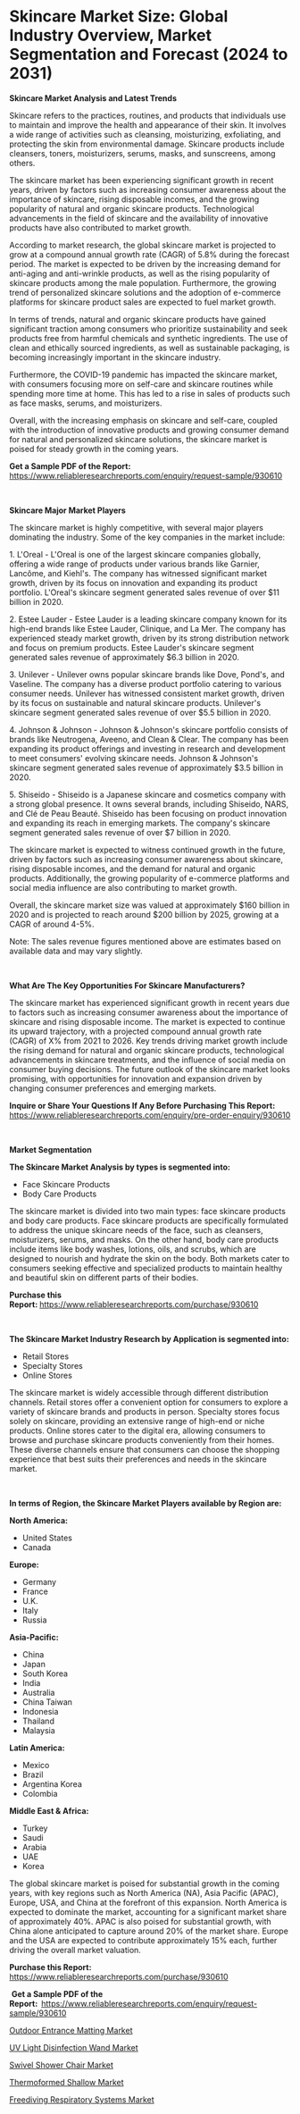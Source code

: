 <p><h1>Skincare Market Size: Global Industry Overview, Market Segmentation and Forecast (2024 to 2031)</h1></p><p><strong>Skincare Market Analysis and Latest Trends</strong></p>
<p><p>Skincare refers to the practices, routines, and products that individuals use to maintain and improve the health and appearance of their skin. It involves a wide range of activities such as cleansing, moisturizing, exfoliating, and protecting the skin from environmental damage. Skincare products include cleansers, toners, moisturizers, serums, masks, and sunscreens, among others.</p><p>The skincare market has been experiencing significant growth in recent years, driven by factors such as increasing consumer awareness about the importance of skincare, rising disposable incomes, and the growing popularity of natural and organic skincare products. Technological advancements in the field of skincare and the availability of innovative products have also contributed to market growth.</p><p>According to market research, the global skincare market is projected to grow at a compound annual growth rate (CAGR) of 5.8% during the forecast period. The market is expected to be driven by the increasing demand for anti-aging and anti-wrinkle products, as well as the rising popularity of skincare products among the male population. Furthermore, the growing trend of personalized skincare solutions and the adoption of e-commerce platforms for skincare product sales are expected to fuel market growth.</p><p>In terms of trends, natural and organic skincare products have gained significant traction among consumers who prioritize sustainability and seek products free from harmful chemicals and synthetic ingredients. The use of clean and ethically sourced ingredients, as well as sustainable packaging, is becoming increasingly important in the skincare industry.</p><p>Furthermore, the COVID-19 pandemic has impacted the skincare market, with consumers focusing more on self-care and skincare routines while spending more time at home. This has led to a rise in sales of products such as face masks, serums, and moisturizers.</p><p>Overall, with the increasing emphasis on skincare and self-care, coupled with the introduction of innovative products and growing consumer demand for natural and personalized skincare solutions, the skincare market is poised for steady growth in the coming years.</p></p>
<p><strong>Get a Sample PDF of the Report:&nbsp;</strong> <a href="https://www.reliableresearchreports.com/enquiry/request-sample/930610">https://www.reliableresearchreports.com/enquiry/request-sample/930610</a></p>
<p>&nbsp;</p>
<p><strong>Skincare Major Market Players</strong></p>
<p><p>The skincare market is highly competitive, with several major players dominating the industry. Some of the key companies in the market include:</p><p>1. L'Oreal - L'Oreal is one of the largest skincare companies globally, offering a wide range of products under various brands like Garnier, Lancôme, and Kiehl's. The company has witnessed significant market growth, driven by its focus on innovation and expanding its product portfolio. L'Oreal's skincare segment generated sales revenue of over $11 billion in 2020.</p><p>2. Estee Lauder - Estee Lauder is a leading skincare company known for its high-end brands like Estee Lauder, Clinique, and La Mer. The company has experienced steady market growth, driven by its strong distribution network and focus on premium products. Estee Lauder's skincare segment generated sales revenue of approximately $6.3 billion in 2020.</p><p>3. Unilever - Unilever owns popular skincare brands like Dove, Pond's, and Vaseline. The company has a diverse product portfolio catering to various consumer needs. Unilever has witnessed consistent market growth, driven by its focus on sustainable and natural skincare products. Unilever's skincare segment generated sales revenue of over $5.5 billion in 2020.</p><p>4. Johnson & Johnson - Johnson & Johnson's skincare portfolio consists of brands like Neutrogena, Aveeno, and Clean & Clear. The company has been expanding its product offerings and investing in research and development to meet consumers' evolving skincare needs. Johnson & Johnson's skincare segment generated sales revenue of approximately $3.5 billion in 2020.</p><p>5. Shiseido - Shiseido is a Japanese skincare and cosmetics company with a strong global presence. It owns several brands, including Shiseido, NARS, and Clé de Peau Beauté. Shiseido has been focusing on product innovation and expanding its reach in emerging markets. The company's skincare segment generated sales revenue of over $7 billion in 2020.</p><p>The skincare market is expected to witness continued growth in the future, driven by factors such as increasing consumer awareness about skincare, rising disposable incomes, and the demand for natural and organic products. Additionally, the growing popularity of e-commerce platforms and social media influence are also contributing to market growth.</p><p>Overall, the skincare market size was valued at approximately $160 billion in 2020 and is projected to reach around $200 billion by 2025, growing at a CAGR of around 4-5%.</p><p>Note: The sales revenue figures mentioned above are estimates based on available data and may vary slightly.</p></p>
<p>&nbsp;</p>
<p><strong>What Are The Key Opportunities For Skincare Manufacturers?</strong></p>
<p><p>The skincare market has experienced significant growth in recent years due to factors such as increasing consumer awareness about the importance of skincare and rising disposable income. The market is expected to continue its upward trajectory, with a projected compound annual growth rate (CAGR) of X% from 2021 to 2026. Key trends driving market growth include the rising demand for natural and organic skincare products, technological advancements in skincare treatments, and the influence of social media on consumer buying decisions. The future outlook of the skincare market looks promising, with opportunities for innovation and expansion driven by changing consumer preferences and emerging markets.</p></p>
<p><strong>Inquire or Share Your Questions If Any Before Purchasing This Report:</strong> <a href="https://www.reliableresearchreports.com/enquiry/pre-order-enquiry/930610">https://www.reliableresearchreports.com/enquiry/pre-order-enquiry/930610</a></p>
<p>&nbsp;</p>
<p><strong>Market Segmentation</strong></p>
<p><strong>The Skincare Market Analysis by types is segmented into:</strong></p>
<p><ul><li>Face Skincare Products</li><li>Body Care Products</li></ul></p>
<p><p>The skincare market is divided into two main types: face skincare products and body care products. Face skincare products are specifically formulated to address the unique skincare needs of the face, such as cleansers, moisturizers, serums, and masks. On the other hand, body care products include items like body washes, lotions, oils, and scrubs, which are designed to nourish and hydrate the skin on the body. Both markets cater to consumers seeking effective and specialized products to maintain healthy and beautiful skin on different parts of their bodies.</p></p>
<p><strong>Purchase this Report:&nbsp;</strong><a href="https://www.reliableresearchreports.com/purchase/930610">https://www.reliableresearchreports.com/purchase/930610</a></p>
<p>&nbsp;</p>
<p><strong>The Skincare Market Industry Research by Application is segmented into:</strong></p>
<p><ul><li>Retail Stores</li><li>Specialty Stores</li><li>Online Stores</li></ul></p>
<p><p>The skincare market is widely accessible through different distribution channels. Retail stores offer a convenient option for consumers to explore a variety of skincare brands and products in person. Specialty stores focus solely on skincare, providing an extensive range of high-end or niche products. Online stores cater to the digital era, allowing consumers to browse and purchase skincare products conveniently from their homes. These diverse channels ensure that consumers can choose the shopping experience that best suits their preferences and needs in the skincare market.</p></p>
<p>&nbsp;</p>
<p><strong>In terms of Region, the Skincare Market Players available by Region are:</strong></p>
<p>
    <p> <strong> North America: </strong>
        <ul>
            <li>United States</li>
            <li>Canada</li>
        </ul>
        </p> 
    <p> <strong> Europe: </strong>
        <ul>
            <li>Germany</li>
            <li>France</li>
            <li>U.K.</li>
            <li>Italy</li>
            <li>Russia</li>
        </ul>
        </p> 
    <p> <strong> Asia-Pacific: </strong>
        <ul>
            <li>China</li>
            <li>Japan</li>
            <li>South Korea</li>
            <li>India</li>
            <li>Australia</li>
            <li>China Taiwan</li>
            <li>Indonesia</li>
            <li>Thailand</li>
            <li>Malaysia</li>
        </ul>
        </p> 
    <p> <strong> Latin America: </strong>
        <ul>
            <li>Mexico</li>
            <li>Brazil</li>
            <li>Argentina Korea</li>
            <li>Colombia</li>
        </ul>
        </p> 
    <p> <strong> Middle East & Africa: </strong>
        <ul>
            <li>Turkey</li>
            <li>Saudi</li>
            <li>Arabia</li>
            <li>UAE</li>
            <li>Korea</li>
        </ul>
    </p>
    </p>
<p><p>The global skincare market is poised for substantial growth in the coming years, with key regions such as North America (NA), Asia Pacific (APAC), Europe, USA, and China at the forefront of this expansion. North America is expected to dominate the market, accounting for a significant market share of approximately 40%. APAC is also poised for substantial growth, with China alone anticipated to capture around 20% of the market share. Europe and the USA are expected to contribute approximately 15% each, further driving the overall market valuation.</p></p>
<p><strong>Purchase this Report: </strong><a href="https://www.reliableresearchreports.com/purchase/930610">https://www.reliableresearchreports.com/purchase/930610</a></p>
<p>&nbsp;<strong>Get a Sample PDF of the Report:&nbsp;&nbsp;</strong><a href="https://www.reliableresearchreports.com/enquiry/request-sample/930610">https://www.reliableresearchreports.com/enquiry/request-sample/930610</a></p>
<p><strong></strong></p>
<p><p><a href="https://medium.com/@samirmayert64/outdoor-entrance-matting-market-report-reveals-the-latest-trends-and-growth-opportunities-of-this-0fb185e8cc27">Outdoor Entrance Matting Market</a></p><p><a href="https://medium.com/@samirmayert64/uv-light-disinfection-wand-market-research-report-its-history-and-forecast-2024-to-2031-4637e13e1e1e">UV Light Disinfection Wand Market</a></p><p><a href="https://medium.com/@samirmayert64/decoding-swivel-shower-chair-market-metrics-market-share-trends-and-growth-patterns-c29b67221d16">Swivel Shower Chair Market</a></p><p><a href="https://github.com/nicoletavirag/Market-Research-Report-List-1/blob/main/thermoformed-shallow-market.md">Thermoformed Shallow Market</a></p><p><a href="https://github.com/wwwkeltoum/Market-Research-Report-List-1/blob/main/freediving-respiratory-systems-market.md">Freediving Respiratory Systems Market</a></p></p>